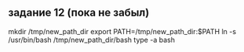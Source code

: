 

## задание 12 (пока не забыл)
mkdir /tmp/new_path_dir
export PATH=/tmp/new_path_dir:$PATH
ln -s /usr/bin/bash /tmp/new_path_dir/bash
type -a bash
